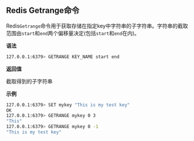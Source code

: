 ## Redis Getrange命令

Redis`Getrange`命令用于获取存储在指定key中字符串的子字符串。字符串的截取范围由`start`和`end`两个偏移量决定(包括`start`和`end`在内)。

**语法**

```bash
127.0.0.1:6379> GETRANGE KEY_NAME start end
```

**返回值**

截取得到的子字符串

**示例**

```bash
127.0.0.1:6379> SET mykey "This is my test key"
OK
127.0.0.1:6379> GETRANGE mykey 0 3
"This"
127.0.0.1:6379> GETRANGE mykey 0 -1
"This is my test key"
```
